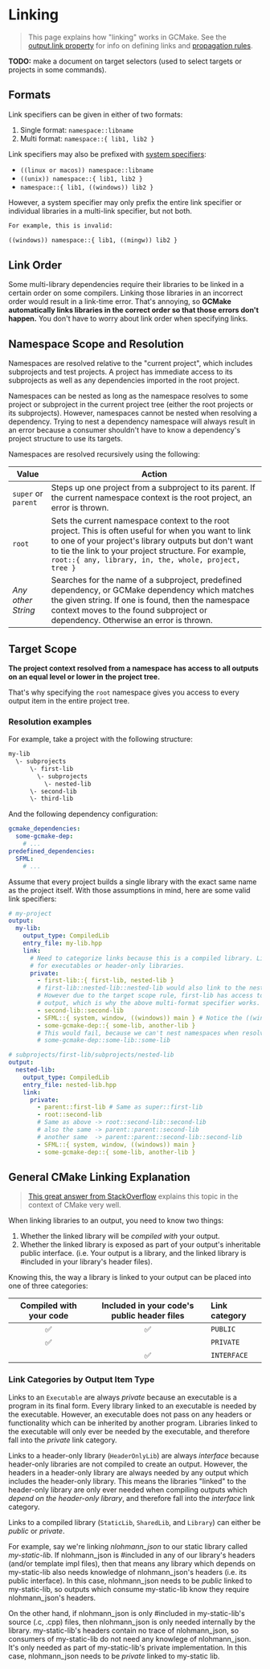 # Linking

> This page explains how "linking" works in GCMake. See the
> [output.link property](properties/output.md#link) for info on defining links and
> [propagation rules](properties/output.md#propagation).

**TODO:** make a document on target selectors (used to select targets or projects in some commands).

## Formats

Link specifiers can be given in either of two formats:

1. Single format: `namespace::libname`
2. Multi format: `namespace::{ lib1, lib2 }`

Link specifiers may also be prefixed with [system specifiers](data_formats.md#system-specifier):

- `((linux or macos)) namespace::libname`
- `((unix)) namespace::{ lib1, lib2 }`
- `namespace::{ lib1, ((windows)) lib2 }`

However, a system specifier may only prefix the entire link specifier or individual libraries in
a multi-link specifier, but not both.

``` txt
For example, this is invalid:

((windows)) namespace::{ lib1, ((mingw)) lib2 }
```

## Link Order

Some multi-library dependencies require their libraries to be linked in a certain order on some compilers.
Linking those libraries in an incorrect order would result in a link-time error. That's annoying, so
**GCMake automatically links libraries in the correct order so that those errors don't happen.** You don't
have to worry about link order when specifying links.

## Namespace Scope and Resolution

Namespaces are resolved relative to the "current project", which includes subprojects and test projects.
A project has immediate access to its subprojects as well as any dependencies imported in the root project.

Namespaces can be nested as long as the namespace resolves to some project or subproject in the
current project tree (either the root projects or its subprojects). However, namespaces cannot be nested when
resolving a dependency. Trying to nest a dependency namespace will always result in an error because a
consumer shouldn't have to know a dependency's project structure to use its targets.

Namespaces are resolved recursively using the following:

| Value | Action |
| ----- | ------ |
| `super` or `parent` | Steps up one project from a subproject to its parent. If the current namespace context is the root project, an error is thrown. |
| `root` | Sets the current namespace context to the root project. This is often useful for when you want to link to one of your project's library outputs but don't want to tie the link to your project structure. For example, `root::{ any, library, in, the, whole, project, tree }` |
| *Any other String* | Searches for the name of a subproject, predefined dependency, or GCMake dependency which matches the given string. If one is found, then the namespace context moves to the found subproject or dependency. Otherwise an error is thrown. |

## Target Scope

**The project context resolved from a namespace has access to all outputs on an equal level or lower in**
**the project tree.**

That's why specifying the `root` namespace gives you access to every output item in the entire project tree.

### Resolution examples

For example, take a project with the following structure:

``` txt
my-lib
  \- subprojects
      \- first-lib
        \- subprojects
          \- nested-lib
      \- second-lib
      \- third-lib
```

And the following dependency configuration:

``` yaml
gcmake_dependencies:
  some-gcmake-dep:
    # ...
predefined_dependencies:
  SFML:
    # ...
```

Assume that every project builds a single library with the exact same name as the project itself.
With those assumptions in mind, here are some valid link specifiers:

``` yaml
# my-project
output:
  my-lib:
    output_type: CompiledLib
    entry_file: my-lib.hpp
    link:
      # Need to categorize links because this is a compiled library. Links don't need to be categorized
      # for executables or header-only libraries.
      private:
        - first-lib::{ first-lib, nested-lib }
        # first-lib::nested-lib::nested-lib would also link to the nested lib.
        # However due to the target scope rule, first-lib has access to the nested-lib
        # output, which is why the above multi-format specifier works.
        - second-lib::second-lib
        - SFML::{ system, window, ((windows)) main } # Notice the ((windows)) system specifier
        - some-gcmake-dep::{ some-lib, another-lib }
        # This would fail, because we can't nest namespaces when resolving a dependency.
        # some-gcmake-dep::some-lib::some-lib
```

``` yaml
# subprojects/first-lib/subprojects/nested-lib
output:
  nested-lib:
    output_type: CompiledLib
    entry_file: nested-lib.hpp
    link:
      private:
        - parent::first-lib # Same as super::first-lib
        - root::second-lib
        # Same as above -> root::second-lib::second-lib
        # also the same -> parent::parent::second-lib
        # another same  -> parent::parent::second-lib::second-lib
        - SFML::{ system, window, ((windows)) main }
        - some-gcmake-dep::{ some-lib, another-lib }
```

## General CMake Linking Explanation

> [This great answer from StackOverflow](https://stackoverflow.com/questions/26037954/cmake-target-link-libraries-interface-dependencies)
> explains this topic in the context of CMake very well.

When linking libraries to an output, you need to know two things:

1. Whether the linked library will be *compiled with* your output.
2. Whether the linked library is exposed as part of your output's inheritable public interface.
    (i.e. Your output is a library, and the linked library is #included in your library's header files).

Knowing this, the way a library is linked to your output can be placed into one of three categories:

| Compiled with your code | Included in your code's public header files | Link category |
| :---------------------: | :-----------------------------------------: | :------------ |
| ✅ | ✅ | `PUBLIC`|
| ✅| | `PRIVATE` |
| | ✅ | `INTERFACE` |

### Link Categories by Output Item Type

Links to an `Executable` are always *private* because an executable is a program in its final form.
Every library linked to an executable is needed by the executable. However, an executable does not pass
on any headers or functionality which can be inherited by another program. Libraries linked to the
executable will only ever be needed by the executable, and therefore fall into the *private* link category.

Links to a header-only library (`HeaderOnlyLib`) are always *interface* because header-only libraries are
not compiled to create an output. However, the headers in a header-only library are always needed
by any output which includes the header-only library. This means the libraries "linked" to the
header-only library are only ever needed when compiling outputs which *depend on the header-only library*,
and therefore fall into the *interface* link category.

Links to a compiled library (`StaticLib`, `SharedLib`, and `Library`) can either be *public* or *private*.

For example, say we're linking *nlohmann_json* to our static library called *my-static-lib*. If
nlohmann_json is #included in any of our library's headers (and/or template impl files), then that means
any library which depends on my-static-lib also needs knowledge of nlohmann_json's headers (i.e. its
public interface). In this case, nlohmann_json needs to be *public* linked to my-static-lib, so
outputs which consume my-static-lib know they require nlohmann_json's headers.

On the other hand, if nlohmann_json is only #included in my-static-lib's source (.c, .cpp) files, then
nlohmann_json is only needed internally by the library. my-static-lib's headers contain no trace of
nlohmann_json, so consumers of my-static-lib do not need any knowlege of nlohmann_json. It's only
needed as part of my-static-lib's private implementation. In this case, nlohmann_json needs to be
*private* linked to my-static lib.

